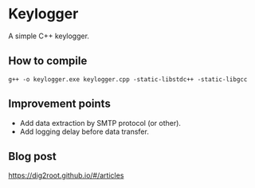# Keylogger

A simple C++ keylogger.

## How to compile

```g++ -o keylogger.exe keylogger.cpp -static-libstdc++ -static-libgcc```

## Improvement points

- Add data extraction by SMTP protocol (or other).
- Add logging delay before data transfer.

## Blog post

https://dig2root.github.io/#/articles